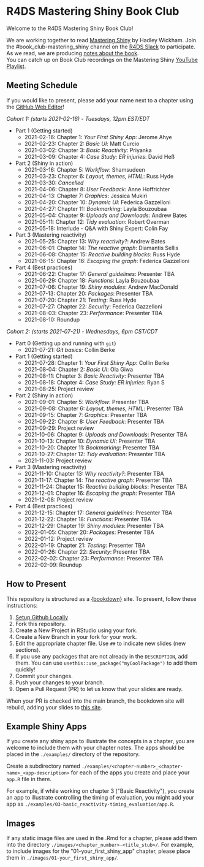 # R4DS Mastering Shiny Book Club

Welcome to the R4DS Mastering Shiny Book Club!

We are working together to read [Mastering Shiny](https://mastering-shiny.org/) by Hadley Wickham.
Join the #book_club-mastering_shiny channel on the [R4DS Slack](https://r4ds.io/join) to participate.
As we read, we are producing [notes about the book](https://r4ds.github.io/bookclub-mshiny/).  
You can catch up on Book Club recordings on the Mastering Shiny [YouTube Playlist](https://www.youtube.com/playlist?list=PL3x6DOfs2NGi4B1Idnv8MLaUhFwOqfc3h).

## Meeting Schedule

If you would like to present, please add your name next to a chapter using the [GitHub Web Editor](https://youtu.be/d41oc2OMAuI)!

*Cohort 1: (starts 2021-02-16) - Tuesdays, 12pm EST/EDT*

- Part 1 (Getting started)
  - 2021-02-16: Chapter 1: _Your First Shiny App_: Jerome Ahye
  - 2021-02-23: Chapter 2: _Basic UI_: Matt Curcio
  - 2021-03-02: Chapter 3: _Basic Reactivity_: Priyanka
  - 2021-03-09: Chapter 4: _Case Study: ER injuries_: David Heß
- Part 2 (Shiny in action)
  - 2021-03-16: Chapter 5: _Workflow_: Shamsudeen
  - 2021-03-23: Chapter 6: _Layout, themes, HTML_: Russ Hyde
  - 2021-03-30: _Cancelled_
  - 2021-04-06: Chapter 8: _User Feedback_: Anne Hoffrichter
  - 2021-04-13: Chapter 7: _Graphics_: Jessica Mukiri
  - 2021-04-20: Chapter 10: _Dynamic UI_: Federica Gazzelloni
  - 2021-04-27: Chapter 11: _Bookmarking_: Layla Bouzoubaa
  - 2021-05-04: Chapter 9: _Uploads and Downloads_: Andrew Bates
  - 2021-05-11: Chapter 12: _Tidy evaluation_: Robert Overman
  - 2021-05-18: Interlude - Q&A with Shiny Expert: Colin Fay
- Part 3 (Mastering reactivity)
  - 2021-05-25: Chapter 13: _Why reactivity?_: Andrew Bates
  - 2021-06-01: Chapter 14: _The reactive graph_: Diamantis Sellis
  - 2021-06-08: Chapter 15: _Reactive building blocks_: Russ Hyde
  - 2021-06-15: Chapter 16: _Escaping the graph_: Federica Gazzelloni
- Part 4 (Best practices)
  - 2021-06-22: Chapter 17: _General guidelines_: Presenter TBA
  - 2021-06-29: Chapter 18: _Functions_: Layla Bouzoubaa
  - 2021-07-06: Chapter 19: _Shiny modules_: Andrew MacDonald
  - 2021-07-13: Chapter 20: _Packages_: Presenter TBA
  - 2021-07-20: Chapter 21: _Testing_: Russ Hyde
  - 2021-07-27: Chapter 22: _Security_: Federica Gazzelloni
  - 2021-08-03: Chapter 23: _Performance_: Presenter TBA
  - 2021-08-10: Roundup

*Cohort 2: (starts 2021-07-21) - Wednesdays, 6pm CST/CDT*

- Part 0 (Getting up and running with `git`)
  - 2021-07-21: _Git basics_: Collin Berke
- Part 1 (Getting started)
  - 2021-07-28: Chapter 1: _Your First Shiny App_: Collin Berke
  - 2021-08-04: Chapter 2: _Basic UI_: Ola Giwa
  - 2021-08-11: Chapter 3: _Basic Reactivity_: Presenter TBA
  - 2021-08-18: Chapter 4: _Case Study: ER injuries_: Ryan S
  - 2021-08-25: Project review
- Part 2 (Shiny in action)
  - 2021-09-01: Chapter 5: _Workflow_: Presenter TBA
  - 2021-09-08: Chapter 6: _Layout, themes, HTML_: Presenter TBA
  - 2021-09-15: Chapter 7: _Graphics_: Presenter TBA
  - 2021-09-22: Chapter 8: _User Feedback_: Presenter TBA
  - 2021-09-29: Project review
  - 2021-10-06: Chapter 9: _Uploads and Downloads_: Presenter TBA
  - 2021-10-13: Chapter 10: _Dynamic UI_: Presenter TBA
  - 2021-10-20: Chapter 11: _Bookmarking_: Presenter TBA
  - 2021-10-27: Chapter 12: _Tidy evaluation_: Presenter TBA
  - 2021-11-03: Project review
- Part 3 (Mastering reactivity)
  - 2021-11-10: Chapter 13: _Why reactivity?_: Presenter TBA
  - 2021-11-17: Chapter 14: _The reactive graph_: Presenter TBA
  - 2021-11-24: Chapter 15: _Reactive building blocks_: Presenter TBA
  - 2021-12-01: Chapter 16: _Escaping the graph_: Presenter TBA
  - 2021-12-08: Project review
- Part 4 (Best practices)
  - 2021-12-15: Chapter 17: _General guidelines_: Presenter TBA
  - 2021-12-22: Chapter 18: _Functions_: Presenter TBA
  - 2021-12-29: Chapter 19: _Shiny modules_: Presenter TBA
  - 2022-01-05: Chapter 20: _Packages_: Presenter TBA
  - 2022-01-12: Project review
  - 2022-01-19: Chapter 21: _Testing_: Presenter TBA
  - 2022-01-26: Chapter 22: _Security_: Presenter TBA
  - 2022-02-02: Chapter 23: _Performance_: Presenter TBA
  - 2022-02-09: Roundup

## How to Present

This repository is structured as a [{bookdown}](https://CRAN.R-project.org/package=bookdown) site.
To present, follow these instructions:

1. [Setup Github Locally](https://www.youtube.com/watch?v=hNUNPkoledI)
2. Fork this repository.
3. Create a New Project in RStudio using your fork.
4. Create a New Branch in your fork for your work.
5. Edit the appropriate chapter file. Use `##` to indicate new slides (new sections).
6. If you use any packages that are not already in the `DESCRIPTION`, add them. You can use `usethis::use_package("myCoolPackage")` to add them quickly!
7. Commit your changes.
8. Push your changes to your branch.
9. Open a Pull Request (PR) to let us know that your slides are ready.

When your PR is checked into the main branch, the bookdown site will rebuild, adding your slides to [this site](https://r4ds.github.io/bookclub-mshiny/).

## Example Shiny Apps

If you create any shiny apps to illustrate the concepts in a chapter, you are
welcome to include them with your chapter notes. The apps should be placed in
the `./examples/` directory of the repository.

Create a subdirectory named
`./examples/<chapter-number>_<chapter-name>_<app-description>` for each of the
apps you create and place your `app.R` file in there.

For example, if while working on chapter 3 ("Basic Reactivity"), you create an
app to illustrate controlling the timing of evaluation, you might add your app
as `./examples/03-basic_reactivity-timing_evaluation/app.R`.

## Images

If any static image files are used in the .Rmd for a chapter, please add them into the directory
`./images/<chapter_number>-<title_stub>/`. For example, to include images for the "01-your_first_shiny_app" chapter, please place them in `./images/01-your_first_shiny_app/`.
